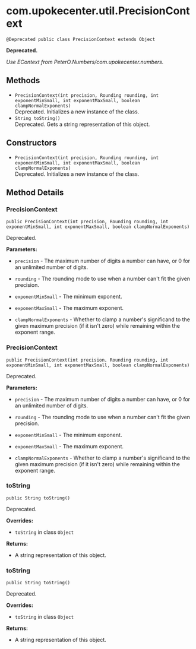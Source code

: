 # com.upokecenter.util.PrecisionContext

    @Deprecated public class PrecisionContext extends Object

<strong>Deprecated.</strong>&nbsp;
<div class='block'><i>Use EContext from PeterO.Numbers/com.upokecenter.numbers.</i></div>

## Methods

* `PrecisionContext(int precision,
                Rounding rounding,
                int exponentMinSmall,
                int exponentMaxSmall,
                boolean clampNormalExponents)`<br>
 Deprecated.  Initializes a new instance of the
 class.
* `String toString()`<br>
 Deprecated.  Gets a string representation of this object.

## Constructors

* `PrecisionContext(int precision,
                Rounding rounding,
                int exponentMinSmall,
                int exponentMaxSmall,
                boolean clampNormalExponents)`<br>
 Deprecated.  Initializes a new instance of the
 class.

## Method Details

### PrecisionContext
    public PrecisionContext(int precision, Rounding rounding, int exponentMinSmall, int exponentMaxSmall, boolean clampNormalExponents)
Deprecated.&nbsp;

**Parameters:**

* <code>precision</code> - The maximum number of digits a number can have, or 0 for an
 unlimited number of digits.

* <code>rounding</code> - The rounding mode to use when a number can't fit the given
 precision.

* <code>exponentMinSmall</code> - The minimum exponent.

* <code>exponentMaxSmall</code> - The maximum exponent.

* <code>clampNormalExponents</code> - Whether to clamp a number's significand to the
 given maximum precision (if it isn't zero) while remaining within the
 exponent range.

### PrecisionContext
    public PrecisionContext(int precision, Rounding rounding, int exponentMinSmall, int exponentMaxSmall, boolean clampNormalExponents)
Deprecated.&nbsp;

**Parameters:**

* <code>precision</code> - The maximum number of digits a number can have, or 0 for an
 unlimited number of digits.

* <code>rounding</code> - The rounding mode to use when a number can't fit the given
 precision.

* <code>exponentMinSmall</code> - The minimum exponent.

* <code>exponentMaxSmall</code> - The maximum exponent.

* <code>clampNormalExponents</code> - Whether to clamp a number's significand to the
 given maximum precision (if it isn't zero) while remaining within the
 exponent range.

### toString
    public String toString()
Deprecated.&nbsp;

**Overrides:**

* <code>toString</code>&nbsp;in class&nbsp;<code>Object</code>

**Returns:**

* A string representation of this object.

### toString
    public String toString()
Deprecated.&nbsp;

**Overrides:**

* <code>toString</code>&nbsp;in class&nbsp;<code>Object</code>

**Returns:**

* A string representation of this object.
